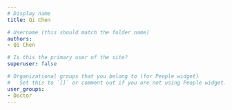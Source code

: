 ```yaml
---
# Display name
title: Qi Chen

# Username (this should match the folder name)
authors:
- Qi Chen

# Is this the primary user of the site?
superuser: false

# Organizational groups that you belong to (for People widget)
#   Set this to `[]` or comment out if you are not using People widget.
user_groups:
- Doctor
---
```


